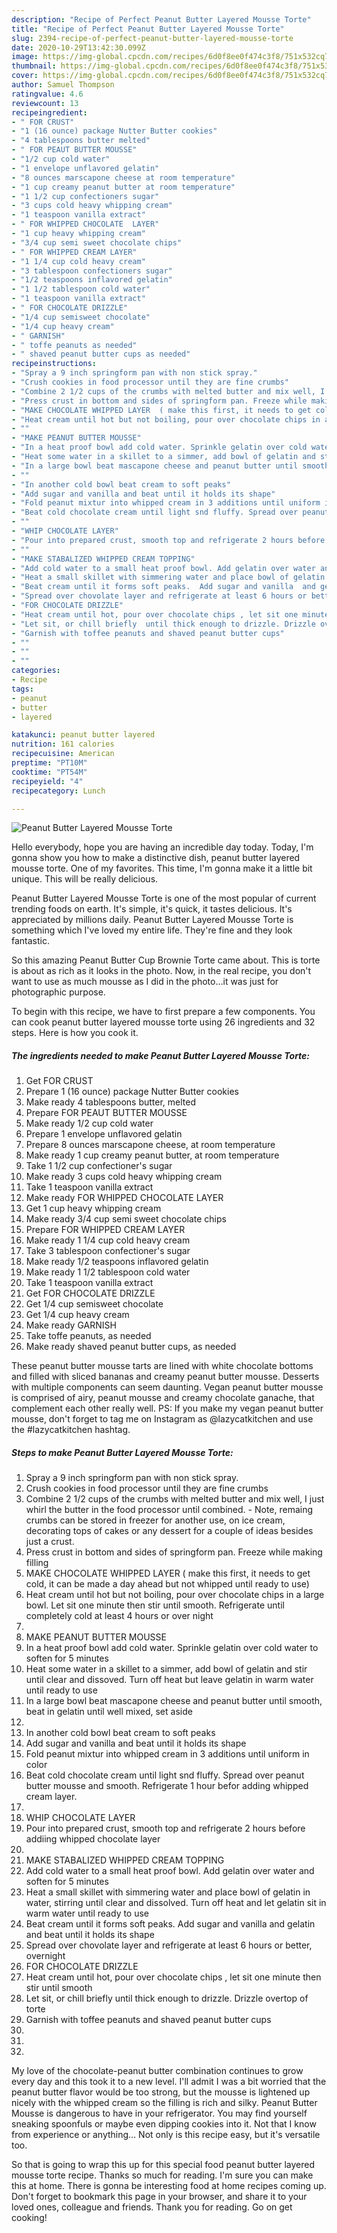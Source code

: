 ```yaml
---
description: "Recipe of Perfect Peanut Butter Layered Mousse Torte"
title: "Recipe of Perfect Peanut Butter Layered Mousse Torte"
slug: 2394-recipe-of-perfect-peanut-butter-layered-mousse-torte
date: 2020-10-29T13:42:30.099Z
image: https://img-global.cpcdn.com/recipes/6d0f8ee0f474c3f8/751x532cq70/peanut-butter-layered-mousse-torte-recipe-main-photo.jpg
thumbnail: https://img-global.cpcdn.com/recipes/6d0f8ee0f474c3f8/751x532cq70/peanut-butter-layered-mousse-torte-recipe-main-photo.jpg
cover: https://img-global.cpcdn.com/recipes/6d0f8ee0f474c3f8/751x532cq70/peanut-butter-layered-mousse-torte-recipe-main-photo.jpg
author: Samuel Thompson
ratingvalue: 4.6
reviewcount: 13
recipeingredient:
- " FOR CRUST"
- "1 (16 ounce) package Nutter Butter cookies"
- "4 tablespoons butter melted"
- " FOR PEAUT BUTTER MOUSSE"
- "1/2 cup cold water"
- "1 envelope unflavored gelatin"
- "8 ounces marscapone cheese at room temperature"
- "1 cup creamy peanut butter at room temperature"
- "1 1/2 cup confectioners sugar"
- "3 cups cold heavy whipping cream"
- "1 teaspoon vanilla extract"
- " FOR WHIPPED CHOCOLATE  LAYER"
- "1 cup heavy whipping cream"
- "3/4 cup semi sweet chocolate chips"
- " FOR WHIPPED CREAM LAYER"
- "1 1/4 cup cold heavy cream"
- "3 tablespoon confectioners sugar"
- "1/2 teaspoons inflavored gelatin"
- "1 1/2 tablespoon cold water"
- "1 teaspoon vanilla extract"
- " FOR CHOCOLATE DRIZZLE"
- "1/4 cup semisweet chocolate"
- "1/4 cup heavy cream"
- " GARNISH"
- " toffe peanuts as needed"
- " shaved peanut butter cups as needed"
recipeinstructions:
- "Spray a 9 inch springform pan with non stick spray."
- "Crush cookies in food processor until they are fine crumbs"
- "Combine 2 1/2 cups of the crumbs with melted butter and mix well, I just whirl the butter in the food processor until combined.      Note, remaing crumbs can be stored in freezer for another use, on ice cream, decorating tops of cakes or any dessert for a couple of ideas besides just a crust."
- "Press crust in bottom and sides of springform pan. Freeze while making filling"
- "MAKE CHOCOLATE WHIPPED LAYER  ( make this first, it needs to get cold, it can be made a day ahead but not  whipped until ready to use)"
- "Heat cream until hot but not boiling, pour over chocolate chips in a large bowl. Let sit one minute then stir until smooth. Refrigerate until completely  cold  at least 4 hours or over night"
- ""
- "MAKE PEANUT BUTTER MOUSSE"
- "In a heat proof bowl add cold water. Sprinkle gelatin over cold water to soften for 5 minutes"
- "Heat some water in a skillet to a simmer, add bowl of gelatin and stir until clear and dissoved. Turn off heat but leave gelatin in warm water until ready to use"
- "In a large bowl beat mascapone cheese and peanut butter until smooth, beat in gelatin until well mixed, set aside"
- ""
- "In another cold bowl beat cream to soft peaks"
- "Add sugar and vanilla and beat until it holds its shape"
- "Fold peanut mixtur into whipped cream in 3 additions until uniform in color"
- "Beat cold chocolate cream until light snd fluffy. Spread over peanut butter mousse and smooth. Refrigerate 1 hour befor adding whipped cream layer."
- ""
- "WHIP CHOCOLATE LAYER"
- "Pour into prepared crust, smooth top and refrigerate 2 hours before addiing whipped chocolate layer"
- ""
- "MAKE STABALIZED WHIPPED CREAM TOPPING"
- "Add cold water to a small heat proof bowl. Add gelatin over water and soften for 5 minutes"
- "Heat a small skillet with simmering water and place bowl of gelatin in water, stirring until clear and dissolved. Turn off heat and let gelatin sit in warm water until ready to use"
- "Beat cream until it forms soft peaks.  Add sugar and vanilla  and gelatin and beat until it holds its shape"
- "Spread over chovolate layer and refrigerate at least 6 hours or better, overnight"
- "FOR CHOCOLATE DRIZZLE"
- "Heat cream until hot, pour over chocolate chips , let sit one minute then stir until smooth"
- "Let sit, or chill briefly  until thick enough to drizzle. Drizzle overtop of torte"
- "Garnish with toffee peanuts and shaved peanut butter cups"
- ""
- ""
- ""
categories:
- Recipe
tags:
- peanut
- butter
- layered

katakunci: peanut butter layered 
nutrition: 161 calories
recipecuisine: American
preptime: "PT10M"
cooktime: "PT54M"
recipeyield: "4"
recipecategory: Lunch

---
```



![Peanut Butter Layered Mousse Torte](https://img-global.cpcdn.com/recipes/6d0f8ee0f474c3f8/751x532cq70/peanut-butter-layered-mousse-torte-recipe-main-photo.jpg)

Hello everybody, hope you are having an incredible day today. Today, I'm gonna show you how to make a distinctive dish, peanut butter layered mousse torte. One of my favorites. This time, I'm gonna make it a little bit unique. This will be really delicious.

Peanut Butter Layered Mousse Torte is one of the most popular of current trending foods on earth. It's simple, it's quick, it tastes delicious. It's appreciated by millions daily. Peanut Butter Layered Mousse Torte is something which I've loved my entire life. They're fine and they look fantastic.

So this amazing Peanut Butter Cup Brownie Torte came about. This is torte is about as rich as it looks in the photo. Now, in the real recipe, you don&#39;t want to use as much mousse as I did in the photo…it was just for photographic purpose.


To begin with this recipe, we have to first prepare a few components. You can cook peanut butter layered mousse torte using 26 ingredients and 32 steps. Here is how you cook it.

<!--inarticleads1-->

##### The ingredients needed to make Peanut Butter Layered Mousse Torte:

1. Get  FOR CRUST
1. Prepare 1 (16 ounce) package Nutter Butter cookies
1. Make ready 4 tablespoons butter, melted
1. Prepare  FOR PEAUT BUTTER MOUSSE
1. Make ready 1/2 cup cold water
1. Prepare 1 envelope unflavored gelatin
1. Prepare 8 ounces marscapone cheese, at room temperature
1. Make ready 1 cup creamy peanut butter, at room temperature
1. Take 1 1/2 cup confectioner&#39;s sugar
1. Make ready 3 cups cold heavy whipping cream
1. Take 1 teaspoon vanilla extract
1. Make ready  FOR WHIPPED CHOCOLATE  LAYER
1. Get 1 cup heavy whipping cream
1. Make ready 3/4 cup semi sweet chocolate chips
1. Prepare  FOR WHIPPED CREAM LAYER
1. Make ready 1 1/4 cup cold heavy cream
1. Take 3 tablespoon confectioner&#39;s sugar
1. Make ready 1/2 teaspoons inflavored gelatin
1. Make ready 1 1/2 tablespoon cold water
1. Take 1 teaspoon vanilla extract
1. Get  FOR CHOCOLATE DRIZZLE
1. Get 1/4 cup semisweet chocolate
1. Get 1/4 cup heavy cream
1. Make ready  GARNISH
1. Take  toffe peanuts, as needed
1. Make ready  shaved peanut butter cups, as needed


These peanut butter mousse tarts are lined with white chocolate bottoms and filled with sliced bananas and creamy peanut butter mousse. Desserts with multiple components can seem daunting. Vegan peanut butter mousse is comprised of airy, peanut mousse and creamy chocolate ganache, that complement each other really well. PS: If you make my vegan peanut butter mousse, don&#39;t forget to tag me on Instagram as @lazycatkitchen and use the #lazycatkitchen hashtag. 

<!--inarticleads2-->

##### Steps to make Peanut Butter Layered Mousse Torte:

1. Spray a 9 inch springform pan with non stick spray.
1. Crush cookies in food processor until they are fine crumbs
1. Combine 2 1/2 cups of the crumbs with melted butter and mix well, I just whirl the butter in the food processor until combined.      - Note, remaing crumbs can be stored in freezer for another use, on ice cream, decorating tops of cakes or any dessert for a couple of ideas besides just a crust.
1. Press crust in bottom and sides of springform pan. Freeze while making filling
1. MAKE CHOCOLATE WHIPPED LAYER  ( make this first, it needs to get cold, it can be made a day ahead but not  whipped until ready to use)
1. Heat cream until hot but not boiling, pour over chocolate chips in a large bowl. Let sit one minute then stir until smooth. Refrigerate until completely  cold  at least 4 hours or over night
1. 
1. MAKE PEANUT BUTTER MOUSSE
1. In a heat proof bowl add cold water. Sprinkle gelatin over cold water to soften for 5 minutes
1. Heat some water in a skillet to a simmer, add bowl of gelatin and stir until clear and dissoved. Turn off heat but leave gelatin in warm water until ready to use
1. In a large bowl beat mascapone cheese and peanut butter until smooth, beat in gelatin until well mixed, set aside
1. 
1. In another cold bowl beat cream to soft peaks
1. Add sugar and vanilla and beat until it holds its shape
1. Fold peanut mixtur into whipped cream in 3 additions until uniform in color
1. Beat cold chocolate cream until light snd fluffy. Spread over peanut butter mousse and smooth. Refrigerate 1 hour befor adding whipped cream layer.
1. 
1. WHIP CHOCOLATE LAYER
1. Pour into prepared crust, smooth top and refrigerate 2 hours before addiing whipped chocolate layer
1. 
1. MAKE STABALIZED WHIPPED CREAM TOPPING
1. Add cold water to a small heat proof bowl. Add gelatin over water and soften for 5 minutes
1. Heat a small skillet with simmering water and place bowl of gelatin in water, stirring until clear and dissolved. Turn off heat and let gelatin sit in warm water until ready to use
1. Beat cream until it forms soft peaks.  Add sugar and vanilla  and gelatin and beat until it holds its shape
1. Spread over chovolate layer and refrigerate at least 6 hours or better, overnight
1. FOR CHOCOLATE DRIZZLE
1. Heat cream until hot, pour over chocolate chips , let sit one minute then stir until smooth
1. Let sit, or chill briefly  until thick enough to drizzle. Drizzle overtop of torte
1. Garnish with toffee peanuts and shaved peanut butter cups
1. 
1. 
1. 


My love of the chocolate-peanut butter combination continues to grow every day and this took it to a new level. I&#39;ll admit I was a bit worried that the peanut butter flavor would be too strong, but the mousse is lightened up nicely with the whipped cream so the filling is rich and silky. Peanut Butter Mousse is dangerous to have in your refrigerator. You may find yourself sneaking spoonfuls or maybe even dipping cookies into it. Not that I know from experience or anything… Not only is this recipe easy, but it&#39;s versatile too. 

So that is going to wrap this up for this special food peanut butter layered mousse torte recipe. Thanks so much for reading. I'm sure you can make this at home. There is gonna be interesting food at home recipes coming up. Don't forget to bookmark this page in your browser, and share it to your loved ones, colleague and friends. Thank you for reading. Go on get cooking!
